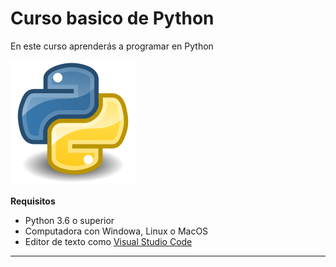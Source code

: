 # Curso basico de Python

En este curso aprenderás a programar en 
Python

![Logo de Python](https://github.com/AlbertoACH/Curso-basico-python/blob/main/Imagenes/logo-python.png)

**Requisitos**

- Python 3.6 o superior
- Computadora con Windowa, Linux o MacOS
- Editor de texto como [Visual Studio Code](https://code.visualstudio.com)

---------------------------------------------

